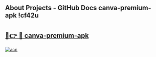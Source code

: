 ## About Projects - GitHub Docs canva-premium-apk !cf42u

# <h2><a href="https://andorid.site?title=canva-premium-apk&ref=13PRO">🔗👉 🔴 canva-premium-apk</a></h2>

[![acn](https://github.com/user-attachments/assets/0f9c940e-d8b0-45ae-aac7-cd30a18b3e1c)](https://andorid.site?title=canva-premium-apk&ref=13PRO)


